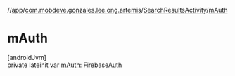 //[app](../../../index.md)/[com.mobdeve.gonzales.lee.ong.artemis](../index.md)/[SearchResultsActivity](index.md)/[mAuth](m-auth.md)

# mAuth

[androidJvm]\
private lateinit var [mAuth](m-auth.md): FirebaseAuth
